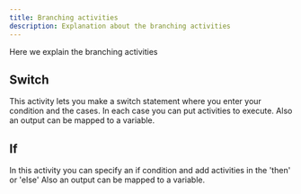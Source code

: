 ```yaml
---
title: Branching activities
description: Explanation about the branching activities
---
```


Here we explain the branching activities

## Switch

This activity lets you make a switch statement where you enter your condition and the cases.
In each case you can put activities to execute.
Also an output can be mapped to a variable.

## If
In this activity you can specify an if condition and add activities in the 'then' or 'else' 
Also an output can be mapped to a variable.